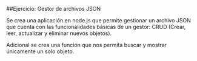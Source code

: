 ##Ejercicio: Gestor de archivos JSON

Se crea una aplicación en node.js que permite gestionar un archivo JSON que cuenta con las funcionalidades básicas de un gestor: CRUD (Crear, leer, actualizar y eliminar nuevos objetos).

Adicional se crea una función que nos permita buscar y mostrar únicamente un solo objeto.
